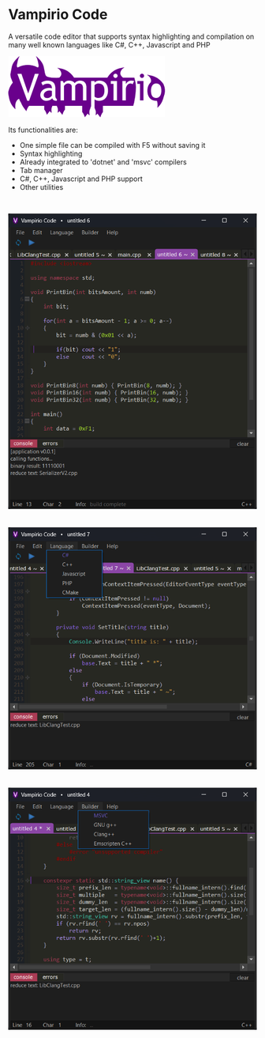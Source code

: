 # Vampirio Code
A versatile code editor that supports syntax highlighting and compilation on many well known languages like C#, C++, Javascript and PHP

![reference image](_RES/logo_med_flat.png)

Its functionalities are:

* One simple file can be compiled with F5 without saving it
* Syntax highlighting
* Already integrated to 'dotnet' and 'msvc' compilers
* Tab manager
* C#, C++, Javascript and PHP support 
* Other utilities

<br>

![reference image](Docs/ref_img0_beta_0_6_0.png)
<br><br><br>
![reference image](Docs/ref_img1_beta_0_6_0.png)
<br><br><br>
![reference image](Docs/ref_img2_beta_0_6_0.png)
